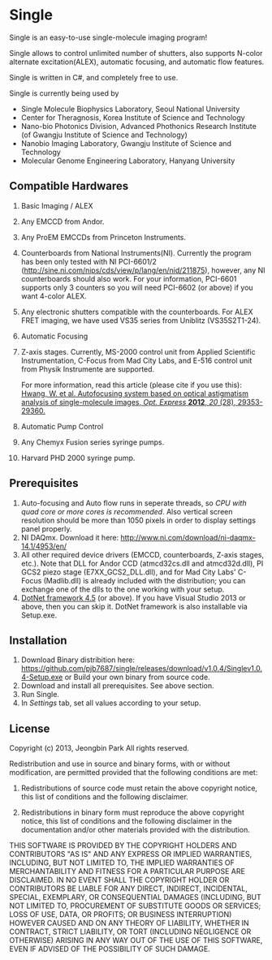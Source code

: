 Single
======

Single is an easy-to-use single-molecule imaging program!

Single allows to control unlimited number of shutters,
also supports N-color alternate excitation(ALEX), automatic focusing, and automatic flow features.

Single is written in C#, and completely free to use.

Single is currently being used by
 - Single Molecule Biophysics Laboratory, Seoul National University
 - Center for Theragnosis, Korea Institute of Science and Technology
 - Nano-bio Photonics Division, Advanced Phothonics Research Institute (of Gwangju Institute of Science and Technology)
 - Nanobio Imaging Laboratory, Gwangju Institute of Science and Technology
 - Molecular Genome Engineering Laboratory, Hanyang University

Compatible Hardwares
---

1. Basic Imaging / ALEX
  1. Any EMCCD from Andor.
  2. Any ProEM EMCCDs from Princeton Instruments.
  3. Counterboards from National Instruments(NI). Currently the program has been only tested with NI PCI-6601/2 (http://sine.ni.com/nips/cds/view/p/lang/en/nid/211875), however, any NI counterboards should also work. For your information, PCI-6601 supports only 3 counters so you will need PCI-6602 (or above) if you want 4-color ALEX.
  4. Any electronic shutters compatible with the counterboards. For ALEX FRET imaging, we have used VS35 series from Uniblitz (VS35S2T1-24).

3. Automatic Focusing
  1. Z-axis stages. Currently, MS-2000 control unit from Applied Scientific Instrumentation, C-Focus from Mad City Labs, and E-516 control unit from Physik Instrumente are supported.
     
     For more information, read this article (please cite if you use this): [Hwang, W. et al. Autofocusing system based on optical astigmatism analysis of single-molecule images, *Opt. Express* **2012**, *20* (28), 29353-29360.](http://dx.doi.org/10.1364/OE.20.029353)

4. Automatic Pump Control
  1. Any Chemyx Fusion series syringe pumps.
  2. Harvard PHD 2000 syringe pump.

Prerequisites
---
1. Auto-focusing and Auto flow runs in seperate threads, so *CPU with quad core or more cores is recommended*. Also vertical screen resolution should be more than 1050 pixels in order to display settings panel properly.
2. NI DAQmx. Download it here: http://www.ni.com/download/ni-daqmx-14.1/4953/en/
3. All other required device drivers (EMCCD, counterboards, Z-axis stages, etc.). Note that DLL for Andor CCD (atmcd32cs.dll and atmcd32d.dll), PI GCS2 piezo stage (E7XX_GCS2_DLL.dll), and for Mad City Labs' C-Focus (Madlib.dll) is already included with the distribution; you can exchange one of the dlls to the one working with your setup.
4. [DotNet framework 4.5](https://www.microsoft.com/download/details.aspx?id=30653) (or above). If you have Visual Studio 2013 or above, then you can skip it. DotNet framework is also installable via Setup.exe.

Installation
---
1. Download Binary distribition here: https://github.com/pjb7687/single/releases/download/v1.0.4/Singlev1.0.4-Setup.exe
   or Build your own binary from source code.
2. Download and install all prerequisites. See above section.
3. Run Single.
4. In *Settings* tab, set all values according to your setup.

License
---

Copyright (c) 2013, Jeongbin Park
All rights reserved.

Redistribution and use in source and binary forms, with or without modification,
are permitted provided that the following conditions are met:

1. Redistributions of source code must retain the above copyright notice, this list
of conditions and the following disclaimer.

2. Redistributions in binary form must reproduce the above copyright notice, this
list of conditions and the following disclaimer in the documentation and/or other
materials provided with the distribution.

THIS SOFTWARE IS PROVIDED BY THE COPYRIGHT HOLDERS AND CONTRIBUTORS
"AS IS" AND ANY EXPRESS OR IMPLIED WARRANTIES, INCLUDING, BUT NOT
LIMITED TO, THE IMPLIED WARRANTIES OF MERCHANTABILITY AND FITNESS FOR A
PARTICULAR PURPOSE ARE DISCLAIMED. IN NO EVENT SHALL THE COPYRIGHT
HOLDER OR CONTRIBUTORS BE LIABLE FOR ANY DIRECT, INDIRECT, INCIDENTAL,
SPECIAL, EXEMPLARY, OR CONSEQUENTIAL DAMAGES (INCLUDING, BUT NOT
LIMITED TO, PROCUREMENT OF SUBSTITUTE GOODS OR SERVICES; LOSS OF USE,
DATA, OR PROFITS; OR BUSINESS INTERRUPTION) HOWEVER CAUSED AND ON
ANY THEORY OF LIABILITY, WHETHER IN CONTRACT, STRICT LIABILITY, OR TORT
(INCLUDING NEGLIGENCE OR OTHERWISE) ARISING IN ANY WAY OUT OF THE USE
OF THIS SOFTWARE, EVEN IF ADVISED OF THE POSSIBILITY OF SUCH DAMAGE.
